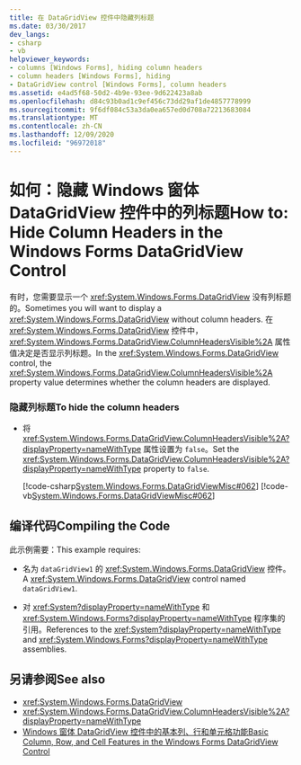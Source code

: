```yaml
---
title: 在 DataGridView 控件中隐藏列标题
ms.date: 03/30/2017
dev_langs:
- csharp
- vb
helpviewer_keywords:
- columns [Windows Forms], hiding column headers
- column headers [Windows Forms], hiding
- DataGridView control [Windows Forms], column headers
ms.assetid: e4ad5f68-50d2-4b9e-93ee-9d622423a8ab
ms.openlocfilehash: d84c93b0ad1c9ef456c73dd29af1de4857778999
ms.sourcegitcommit: 9f6df084c53a3da0ea657ed0d708a72213683084
ms.translationtype: MT
ms.contentlocale: zh-CN
ms.lasthandoff: 12/09/2020
ms.locfileid: "96972018"
---
```

# <a name="how-to-hide-column-headers-in-the-windows-forms-datagridview-control"></a><span data-ttu-id="518bf-102">如何：隐藏 Windows 窗体 DataGridView 控件中的列标题</span><span class="sxs-lookup"><span data-stu-id="518bf-102">How to: Hide Column Headers in the Windows Forms DataGridView Control</span></span>
<span data-ttu-id="518bf-103">有时，您需要显示一个 <xref:System.Windows.Forms.DataGridView> 没有列标题的。</span><span class="sxs-lookup"><span data-stu-id="518bf-103">Sometimes you will want to display a <xref:System.Windows.Forms.DataGridView> without column headers.</span></span> <span data-ttu-id="518bf-104">在 <xref:System.Windows.Forms.DataGridView> 控件中， <xref:System.Windows.Forms.DataGridView.ColumnHeadersVisible%2A> 属性值决定是否显示列标题。</span><span class="sxs-lookup"><span data-stu-id="518bf-104">In the <xref:System.Windows.Forms.DataGridView> control, the <xref:System.Windows.Forms.DataGridView.ColumnHeadersVisible%2A> property value determines whether the column headers are displayed.</span></span>  
  
### <a name="to-hide-the-column-headers"></a><span data-ttu-id="518bf-105">隐藏列标题</span><span class="sxs-lookup"><span data-stu-id="518bf-105">To hide the column headers</span></span>  
  
- <span data-ttu-id="518bf-106">将 <xref:System.Windows.Forms.DataGridView.ColumnHeadersVisible%2A?displayProperty=nameWithType> 属性设置为 `false`。</span><span class="sxs-lookup"><span data-stu-id="518bf-106">Set the <xref:System.Windows.Forms.DataGridView.ColumnHeadersVisible%2A?displayProperty=nameWithType> property to `false`.</span></span>  
  
     [!code-csharp[System.Windows.Forms.DataGridViewMisc#062](~/samples/snippets/csharp/VS_Snippets_Winforms/System.Windows.Forms.DataGridViewMisc/CS/datagridviewmisc.cs#062)]
     [!code-vb[System.Windows.Forms.DataGridViewMisc#062](~/samples/snippets/visualbasic/VS_Snippets_Winforms/System.Windows.Forms.DataGridViewMisc/VB/datagridviewmisc.vb#062)]  
  
## <a name="compiling-the-code"></a><span data-ttu-id="518bf-107">编译代码</span><span class="sxs-lookup"><span data-stu-id="518bf-107">Compiling the Code</span></span>  
 <span data-ttu-id="518bf-108">此示例需要：</span><span class="sxs-lookup"><span data-stu-id="518bf-108">This example requires:</span></span>  
  
- <span data-ttu-id="518bf-109">名为 `dataGridView1` 的 <xref:System.Windows.Forms.DataGridView> 控件。</span><span class="sxs-lookup"><span data-stu-id="518bf-109">A <xref:System.Windows.Forms.DataGridView> control named `dataGridView1`.</span></span>  
  
- <span data-ttu-id="518bf-110">对 <xref:System?displayProperty=nameWithType> 和 <xref:System.Windows.Forms?displayProperty=nameWithType> 程序集的引用。</span><span class="sxs-lookup"><span data-stu-id="518bf-110">References to the <xref:System?displayProperty=nameWithType> and <xref:System.Windows.Forms?displayProperty=nameWithType> assemblies.</span></span>  
  
## <a name="see-also"></a><span data-ttu-id="518bf-111">另请参阅</span><span class="sxs-lookup"><span data-stu-id="518bf-111">See also</span></span>

- <xref:System.Windows.Forms.DataGridView>
- <xref:System.Windows.Forms.DataGridView.ColumnHeadersVisible%2A?displayProperty=nameWithType>
- [<span data-ttu-id="518bf-112">Windows 窗体 DataGridView 控件中的基本列、行和单元格功能</span><span class="sxs-lookup"><span data-stu-id="518bf-112">Basic Column, Row, and Cell Features in the Windows Forms DataGridView Control</span></span>](basic-column-row-and-cell-features-wf-datagridview-control.md)
